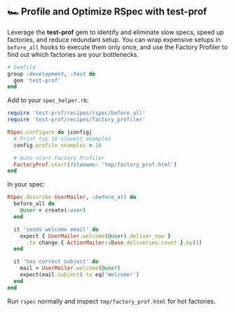 ## 🏎️ Profile and Optimize RSpec with test-prof

Leverage the **test-prof** gem to identify and eliminate slow specs, speed up factories, and reduce redundant setup. You can wrap expensive setups in `before_all` hooks to execute them only once, and use the Factory Profiler to find out which factories are your bottlenecks.

```ruby
# Gemfile
group :development, :test do
  gem 'test-prof'
end
```
Add to your `spec_helper.rb`:

```ruby
require 'test-prof/recipes/rspec/before_all'
require 'test-prof/recipes/factory_profiler'

RSpec.configure do |config|
  # Print top 10 slowest examples
  config.profile_examples = 10

  # Auto-start Factory Profiler
  FactoryProf.start(filename: 'tmp/factory_prof.html')
end
```

In your spec:

```ruby
RSpec.describe UserMailer, :before_all do
  before_all do
    @user = create(:user)
  end

  it 'sends welcome email' do
    expect { UserMailer.welcome(@user).deliver_now }
      .to change { ActionMailer::Base.deliveries.count }.by(1)
  end

  it 'has correct subject' do
    mail = UserMailer.welcome(@user)
    expect(mail.subject).to eq('Welcome!')
  end
end
```

Run `rspec` normally and inspect `tmp/factory_prof.html` for hot factories.